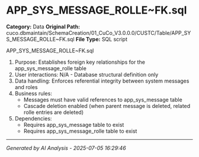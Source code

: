 # APP_SYS_MESSAGE_ROLLE~FK.sql

**Category:** Data
**Original Path:** cuco.dbmaintain/SchemaCreation/01_CuCo_V3.0.0.0/CUSTC/Table/APP_SYS_MESSAGE_ROLLE~FK.sql
**File Type:** SQL script

APP_SYS_MESSAGE_ROLLE~FK.sql
1. Purpose: Establishes foreign key relationships for the app_sys_message_rolle table
2. User interactions: N/A - Database structural definition only
3. Data handling: Enforces referential integrity between system messages and roles
4. Business rules:
   - Messages must have valid references to app_sys_message table
   - Cascade deletion enabled (when parent message is deleted, related rolle entries are deleted)
5. Dependencies:
   - Requires app_sys_message table to exist
   - Requires app_sys_message_rolle table to exist

---
*Generated by AI Analysis - 2025-07-05 16:29:46*
